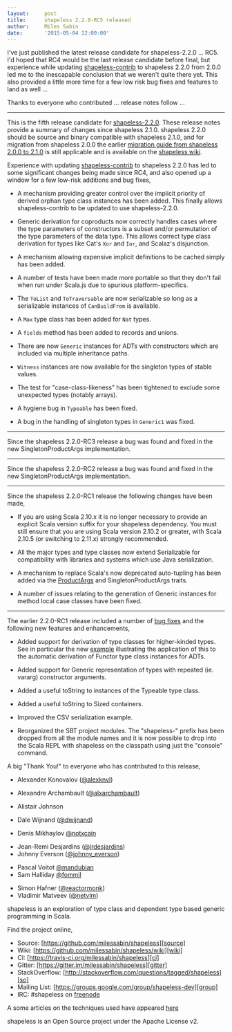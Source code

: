 ```yaml
---
layout:     post
title:      shapeless 2.2.0-RC5 released
author:     Miles Sabin
date:       '2015-05-04 12:00:00'
---
```


I've just published the latest release candidate for shapeless-2.2.0 ... RC5. I'd hoped that RC4 would be the last
release candidate before final, but experience while updating [shapeless-contrib][contrib] to shapeless 2.2.0 from
2.0.0 led me to the inescapable conclusion that we weren't quite there yet. This also provided a little more time for
a few low risk bug fixes and features to land as well ...

Thanks to everyone who contributed ... release notes follow ...

<span class="break"></span>

---

This is the fifth release candidate for [shapeless-2.2.0][shapeless]. 
These release notes provide a summary of changes since shapeless 2.1.0.
shapeless 2.2.0 should be source and binary compatible with shapeless
2.1.0, and for migration from shapeless 2.0.0 the earlier
[migration guide from shapeless 2.0.0 to 2.1.0][migration] is still
applicable and is available on the [shapeless wiki][wiki].

Experience with updating [shapeless-contrib][contrib] to shapeless 2.2.0
has led to some significant changes being made since RC4, and also
opened up a window for a few low-risk additions and bug fixes,

* A mechanism providing greater control over the implicit priority of
  derived orphan type class instances has been added. This finally
  allows shapeless-contrib to be updated to use shapeless-2.2.0.

* Generic derivation for coproducts now correctly handles cases where
  the type parameters of constructors is a subset and/or permutation of
  the type parameters of the data type. This allows correct type class
  derivation for types like Cat's `Xor` and `Ior`, and Scalaz's
  disjunction.

* A mechanism allowing expensive implicit definitions to be cached
  simply has been added.

* A number of tests have been made more portable so that they don't
  fail when run under Scala.js due to spurious platform-specifics.

* The `ToList` and `ToTraversable` are now serializable so long as a
  serializable instances of `CanBuildFrom` is available.

* A `Max` type class has been added for `Nat` types.

* A `fields` method has been added to records and unions.

* There are now `Generic` instances for ADTs with constructors which
  are included via multiple inheritance paths.

* `Witness` instances are now available for the singleton types of
  stable values.

* The test for "case-class-likeness" has been tightened to exclude some
  unexpected types (notably arrays).

* A hygiene bug in `Typeable` has been fixed.

* A bug in the handling of singleton types in `Generic1` was fixed.

---

Since the shapeless 2.2.0-RC3 release a bug was found and fixed in the
new SingletonProductArgs implementation.

---

Since the shapeless 2.2.0-RC2 release a bug was found and fixed in the
new SingletonProductArgs implementation.

---

Since the shapeless 2.2.0-RC1 release the following changes have been
made,

* If you are using Scala 2.10.x it is no longer necessary to provide an
  explicit Scala version suffix for your shapeless dependency. You must
  still ensure that you are using Scala version 2.10.2 or greater, with
  Scala 2.10.5 (or switching to 2.11.x) strongly recommended.

* All the major types and type classes now extend Serializable for
  compatibility with libraries and systems which use Java
  serialization.

* A mechanism to replace Scala's now deprecated auto-tupling has been
  added via the [ProductArgs][prodargs] and SingletonProductArgs traits.

* A number of issues relating to the generation of Generic instances
  for method local case classes have been fixed.

---

The earlier 2.2.0-RC1 release included a number of [bug fixes][fixes]
and the following new features and enhancements,

* Added support for derivation of type classes for higher-kinded types.
  See in particular the new [example][functor] illustrating the
  application of this to the automatic derivation of Functor type class
  instances for ADTs.

* Added support for Generic representation of types with repeated
  (ie. vararg) constructor arguments.

* Added a useful toString to instances of the Typeable type class.

* Added a useful toString to Sized containers.

* Improved the CSV serialization example.

* Reorganized the SBT project modules.
  The "shapeless-" prefix has been dropped from all the module names
  and it is now possible to drop into the Scala REPL with shapeless
  on the classpath using just the "console" command.

A big "Thank You!" to everyone who has contributed to this release,

+ Alexander Konovalov ([@alexknvl](https://twitter.com/alexknvl))
* Alexandre Archambault ([@alxarchambault](https://twitter.com/alxarchambault))
+ Alistair Johnson
* Dale Wijnand ([@dwijnand](https://twitter.com/dwijnand))
+ Denis Mikhaylov [@notxcain](https://twitter.com/@notxcain)
* Jean-Remi Desjardins ([@jrdesjardins](https://twitter.com/jrdesjardins))
* Johnny Everson ([@johnny_everson](https://twitter.com/johnny_everson))
+ Pascal Voitot [@mandubian](https://twitter.com/mandubian)
+ Sam Halliday [@fommil](https://twitter.com/fommil)
* Simon Hafner ([@reactormonk](https://twitter.com/reactormonk))
* Vladimir Matveev ([@netvlm](https://twitter.com/netvlm))

[shapeless]: https://github.com/milessabin/shapeless
[migration]: https://github.com/milessabin/shapeless/wiki/Migration-guide:-shapeless-2.0.0-to-2.1.0
[wiki]: https://github.com/milessabin/shapeless/wiki
[contrib]: https://github.com/typelevel/shapeless-contrib
[prodargs]: https://github.com/milessabin/shapeless/blob/master/core/src/main/scala/shapeless/hlists.scala#L124
[fixes]: https://github.com/milessabin/shapeless/issues?q=milestone%3Ashapeless-2.2.0+is%3Aclosed
[functor]: https://github.com/milessabin/shapeless/blob/master/examples/src/main/scala/shapeless/examples/functor.scala

shapeless is an exploration of type class and dependent type based generic
programming in Scala.

Find the project online,

- Source: [https://github.com/milessabin/shapeless][source]
- Wiki: [https://github.com/milessabin/shapeless/wiki][wiki]
- CI: [https://travis-ci.org/milessabin/shapeless][ci]
- Gitter: [https://gitter.im/milessabin/shapeless][gitter]
- StackOverflow: [http://stackoverflow.com/questions/tagged/shapeless][so]
- Mailing List: [https://groups.google.com/group/shapeless-dev][group]
- IRC: #shapeless on [freenode][irc]

A some articles on the techniques used have appeared [here][blog]

shapeless is an Open Source project under the Apache License v2.

[source]: https://github.com/milessabin/shapeless
[wiki]: https://github.com/milessabin/shapeless/wiki
[ci]: https://travis-ci.org/milessabin/shapeless
[gitter]: https://gitter.im/milessabin/shapeless
[so]: http://stackoverflow.com/questions/tagged/shapeless
[group]: https://groups.google.com/group/typelevel
[irc]: http://freenode.net/
[blog]: http://milessabin.com/blog
